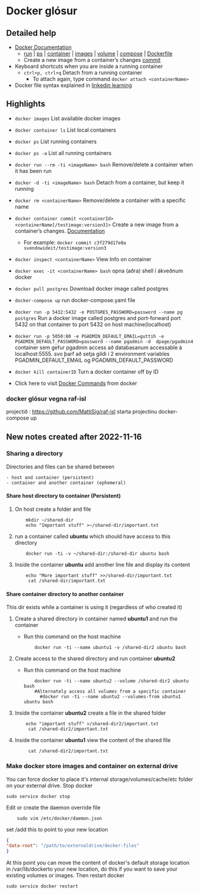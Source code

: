 # Docker glósur

## Detailed help

- [Docker Documentation](https://docs.docker.com/engine/reference/run)
    -   [run](https://docs.docker.com/engine/reference/commandline/run/)
      | [ps](https://docs.docker.com/engine/reference/commandline/ps/)
      | [container](https://docs.docker.com/engine/reference/commandline/container/)
      | [images](https://docs.docker.com/engine/reference/commandline/images/)
      | [volume](https://docs.docker.com/engine/reference/commandline/volume/)
      | [compose](https://docs.docker.com/compose/reference/)
      | [Dockerfile](https://docs.docker.com/engine/reference/builder/)
    - Create a new image from a container’s changes [commit](https://docs.docker.com/engine/reference/commandline/commit/)
 - Keyboard shortcuts when you are inside a running container
      - `ctrl+p, ctrl+q` Detach from a running container
         - To attach again, type command `docker attach <containerName>`
 - Docker file syntax explained in [linkedin learning](https://www.linkedin.com/learning/learning-docker-2018/dockerfile-syntax?autoSkip=true&autoplay=true&contextUrn=urn%3Ali%3AlyndaLearningPath%3A5bb4fa9b498e2e532e6df920&resume=false)
      

## Highlights
- `docker images` List available docker images
- `docker container ls` List local containers
- `docker ps` List running containers
- `docker ps -a` List all running containers
- `docker run --rm -ti <imageName> bash` Remove/delete a container when it has been run
- `docker -d -ti <imageName> bash` Detach from a container, but keep it running
- `docker rm <containerName>` Remove/delete a container with a specific name
- `docker container commit <containerId> <containerName[/testimage:version3]>`	Create a new image from a container’s changes. [Documentation](https://docs.docker.com/engine/reference/commandline/commit/)
    - For example: `docker commit c3f279d17e0a  svendowideit/testimage:version3`	
- `docker inspect <containerName>` View Info on container
- `docker exec -it <containerName> bash` opna (aðra) shell í ákveðnum docker
- `docker pull postgres` Download docker image called postgres
- `docker-compose up` run docker-compose.yaml file
- `docker run -p 5432:5432 -e POSTGRES_PASSWORD=password --name pg postgres` Run a docker image called postgres and port-forward  port 5432 on that container to port 5432 on host machine(localhost)
- `docker run -p 5050:80 -e PGADMIN_DEFAULT_EMAIL=guttih -e PGADMIN_DEFAULT_PASSWORD=password --name pgadmin -d  dpage/pgadmin4` container sem gefur pgadmin access að databasanum  accessable á localhost:5555. svo þarf að setja gildi í 2 environment variables PGADMIN_DEFAULT_EMAIL og PGADMIN_DEFAULT_PASSWORD
- `docker kill containerID` Turn a docker container off by ID

- Click here to visit [Docker Commands] from docker

### docker glósur vegna raf-isl

projectið : https://github.com/MattiSig/raf-isl
starta projectinu docker-compose up

## New notes created after **2022-11-16**

### Sharing a directory

Directories and files can be shared between 

    - host and container (persistent)
    - container and another container (ephemeral)
#### Share host directory to container (Persistent)

1. On host create a folder and file
    ```shell
        mkdir ~/shared-dir
        echo "Important stuff" >~/shared-dir/important.txt
    ```

2. run a container called **ubuntu** which should have access to this directory
    ```shell
        docker run -ti -v ~/shared-dir:/shared-dir ubuntu bash
    ```
3. Inside the container **ubuntu** add another line file and display its content
    ```shell
        echo "More important stuff" >>/shared-dir/important.txt
         cat /shared-dir/important.txt
    ```

#### Share container directory to another container 

This dir exists while a container is using it (regardless of who created  it)
1. Create a shared directory in container named **ubuntu1** and run the container
    - Run this command on the host machine
        ```shell
            docker run -ti --name ubuntu1 -v /shared-dir2 ubuntu bash
        ```

2. Create access to the shared directory and run container **ubuntu2**
    - Run this command on the host machine
        ```shell
            docker run -ti --name ubuntu2 --volume /shared-dir2 ubuntu bash
            #Alternately access all volumes from a specific container
              #docker run -ti --name ubuntu2 --volumes-from ubuntu1 ubuntu bash
        ```
3. Inside the container **ubuntu2** create a file in the shared folder
    ```shell
        echo "important stuff" >/shared-dir2/important.txt
         cat /shared-dir2/important.txt
    ```
3. Inside the container **ubuntu1** view the content of the shared file
    ```shell
         cat /shared-dir2/important.txt
    ```


### Make docker store images and container on external drive

You can force docker to place it's internal storage/volumes/cache/etc folder on your external drive. Stop docker
 ```shell
sudo service docker stop
 ```

Edit or create the daemon override file
```shell
    sudo vim /etc/docker/daemon.json
```

set /add this to point to your new location
```json
{
"data-root": "/path/to/externaldrive/docker-files"
}
```

At this point you can move the content of docker's default storage location in /var/lib/dockerto your new location, do this if you want to save your existing volumes or images. Then restart docker

```shell
sudo service docker restart
```
[Docker Commands]: https://docs.docker.com/engine/reference/commandline/docker/
